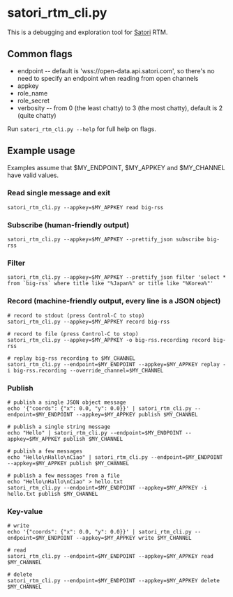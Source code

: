 
satori_rtm_cli.py
=================

This is a debugging and exploration tool for [Satori](https://www.satori.com) RTM.

Common flags
------------

* endpoint -- default is 'wss://open-data.api.satori.com', so there's no need to specify an endpoint when reading from open channels
* appkey
* role_name
* role_secret
* verbosity -- from 0 (the least chatty) to 3 (the most chatty), default is 2 (quite chatty)

Run `satori_rtm_cli.py --help` for full help on flags.

Example usage
-------------

Examples assume that $MY_ENDPOINT, $MY_APPKEY and $MY_CHANNEL have valid values.

### Read single message and exit

```
satori_rtm_cli.py --appkey=$MY_APPKEY read big-rss
```

### Subscribe (human-friendly output)

```
satori_rtm_cli.py --appkey=$MY_APPKEY --prettify_json subscribe big-rss
```

### Filter

```
satori_rtm_cli.py --appkey=$MY_APPKEY --prettify_json filter 'select * from `big-rss` where title like "%Japan%" or title like "%Korea%"'
```

### Record (machine-friendly output, every line is a JSON object)

```
# record to stdout (press Control-C to stop)
satori_rtm_cli.py --appkey=$MY_APPKEY record big-rss

# record to file (press Control-C to stop)
satori_rtm_cli.py --appkey=$MY_APPKEY -o big-rss.recording record big-rss

# replay big-rss recording to $MY_CHANNEL
satori_rtm_cli.py --endpoint=$MY_ENDPOINT --appkey=$MY_APPKEY replay -i big-rss.recording --override_channel=$MY_CHANNEL
```


### Publish

```
# publish a single JSON object message
echo '{"coords": {"x": 0.0, "y": 0.0}}' | satori_rtm_cli.py --endpoint=$MY_ENDPOINT --appkey=$MY_APPKEY publish $MY_CHANNEL

# publish a single string message
echo "Hello" | satori_rtm_cli.py --endpoint=$MY_ENDPOINT --appkey=$MY_APPKEY publish $MY_CHANNEL

# publish a few messages
echo "Hello\nHallo\nCiao" | satori_rtm_cli.py --endpoint=$MY_ENDPOINT --appkey=$MY_APPKEY publish $MY_CHANNEL

# publish a few messages from a file
echo "Hello\nHallo\nCiao" > hello.txt
satori_rtm_cli.py --endpoint=$MY_ENDPOINT --appkey=$MY_APPKEY -i hello.txt publish $MY_CHANNEL
```

### Key-value

```
# write
echo '{"coords": {"x": 0.0, "y": 0.0}}' | satori_rtm_cli.py --endpoint=$MY_ENDPOINT --appkey=$MY_APPKEY write $MY_CHANNEL

# read
satori_rtm_cli.py --endpoint=$MY_ENDPOINT --appkey=$MY_APPKEY read $MY_CHANNEL

# delete
satori_rtm_cli.py --endpoint=$MY_ENDPOINT --appkey=$MY_APPKEY delete $MY_CHANNEL
```
